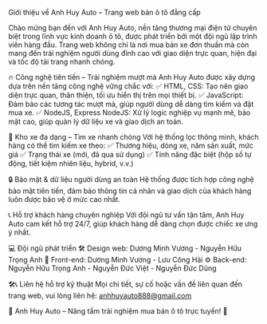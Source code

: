 <!-- WebsiteAutoCar -->
Giới thiệu về Anh Huy Auto – Trang web bán ô tô đẳng cấp

Chào mừng bạn đến với Anh Huy Auto, nền tảng thương mại điện tử chuyên biệt trong lĩnh vực kinh doanh ô tô, được phát triển bởi một đội ngũ lập trình viên hàng đầu. Trang web không chỉ là nơi mua bán xe đơn thuần mà còn mang đến trải nghiệm người dùng đỉnh cao với giao diện trực quan, hiện đại và tốc độ tải trang nhanh chóng.

🔥 Công nghệ tiên tiến – Trải nghiệm mượt mà
Anh Huy Auto được xây dựng dựa trên nền tảng công nghệ vững chắc với:
✅ HTML, CSS: Tạo nên giao diện trực quan, thân thiện, tối ưu hiển thị trên mọi thiết bị.
✅ JavaScript: Đảm bảo các tương tác mượt mà, giúp người dùng dễ dàng tìm kiếm và đặt mua xe.
✅ NodeJS, Express NodeJS: Xử lý logic nghiệp vụ mạnh mẽ, bảo mật cao, giúp quản lý dữ liệu xe và giao dịch an toàn.

🚗 Kho xe đa dạng – Tìm xe nhanh chóng
Với hệ thống lọc thông minh, khách hàng có thể tìm kiếm xe theo:
✅ Thương hiệu, dòng xe, năm sản xuất, mức giá
✅ Trạng thái xe (mới, đã qua sử dụng)
✅ Tính năng đặc biệt (hộp số tự động, tiết kiệm nhiên liệu, hybrid, v.v.)

🔒 Bảo mật & dữ liệu người dùng an toàn
Hệ thống được tích hợp công nghệ bảo mật tiên tiến, đảm bảo thông tin cá nhân và giao dịch của khách hàng luôn được bảo vệ ở mức cao nhất.

📞 Hỗ trợ khách hàng chuyên nghiệp
Với đội ngũ tư vấn tận tâm, Anh Huy Auto cam kết hỗ trợ 24/7, giúp khách hàng dễ dàng chọn được chiếc xe ưng ý nhất.

💻 Đội ngũ phát triển
🛠️ Design web: Dương Minh Vương - Nguyễn Hữu Trọng Anh
🚀 Front-end: Dương Minh Vương - Lưu Công Hải 
⚙️ Back-end: Nguyễn Hữu Trọng Anh - Nguyễn Đức Việt - Nguyễn Đức Dũng

🛠📞 Liên hệ hỗ trợ kỹ thuật
Mọi chi tiết, sự cố hoặc vấn đề liên quan đến trang web, vui lòng liên hệ: anhhuyauto888@gmail.com

🌟 Anh Huy Auto – Nâng tầm trải nghiệm mua bán ô tô trực tuyến! 🌟
